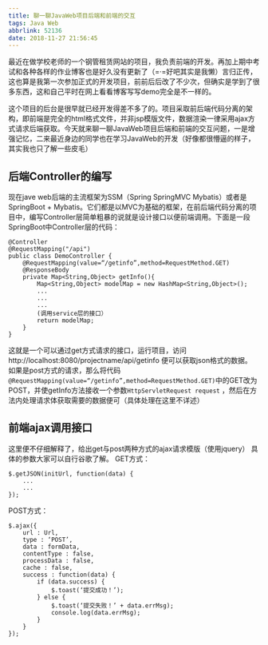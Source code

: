 ```yaml
---
title: 聊一聊JavaWeb项目后端和前端的交互
tags: Java Web
abbrlink: 52136
date: 2018-11-27 21:56:45
---
```

最近在做学校老师的一个钢管租赁网站的项目，我负责前端的开发。再加上期中考试和各种各样的作业博客也是好久没有更新了（=·=好吧其实是我懒）言归正传，这也算是我第一次参加正式的开发项目，前前后后改了不少次，但确实是学到了很多东西，这和自己平时在网上看看博客写写demo完全是不一样的。
<!--more-->
这个项目的后台是很早就已经开发得差不多了的。项目采取前后端代码分离的架构，即前端是完全的html格式文件，并非jsp模版文件，数据渲染一律采用ajax方式请求后端获取。今天就来聊一聊JavaWeb项目后端和前端的交互问题，一是增强记忆，二来最近身边的同学也在学习JavaWeb的开发（好像都很懵逼的样子，其实我也只了解一些皮毛）

## 后端Controller的编写
现在jave web后端的主流框架为SSM（Spring   SpringMVC    Mybatis）或者是SpringBoot + Mybatis。它们都是以MVC为基础的框架，在前后端代码分离的项目中，编写Controller层简单粗暴的说就是设计接口以便前端调用。下面是一段SpringBoot中Controller层的代码：
```
@Controller
@RequestMapping("/api")
public class DemoController {
	@RequestMapping(value=“/getinfo”,method=RequestMethod.GET)
	@ResponseBody
	private Map<String,Object> getInfo(){
		Map<String,Object> modelMap = new HashMap<String,Object>();
		...
		...
		...
		(调用service层的接口）
		return modelMap;
	}
}
```
这就是一个可以通过get方式请求的接口，运行项目，访问http://localhost:8080/projectname/api/getinfo 便可以获取json格式的数据。
如果是post方式的请求，那么将代码`@RequestMapping(value=“/getinfo”,method=RequestMethod.GET)`中的GET改为POST，并使getInfo方法接收一个参数`HttpServletRequest request` ，然后在方法内处理请求体获取需要的数据便可（具体处理在这里不详述）

## 前端ajax调用接口
这里便不仔细解释了，给出get与post两种方式的ajax请求模版（使用jquery）
具体的参数大家可以自行谷歌了解。
GET方式：
```
$.getJSON(initUrl, function(data) {
	...
	...	
});
```

POST方式：
```
$.ajax({
	url : Url,
	type : ‘POST’,
	data : formData,
	contentType : false,
	processData : false,
	cache : false,
	success : function(data) {
		if (data.success) {
			$.toast(‘提交成功！’);
		} else {
			$.toast(‘提交失败！’ + data.errMsg);
			console.log(data.errMsg);
		}
	}
});
```